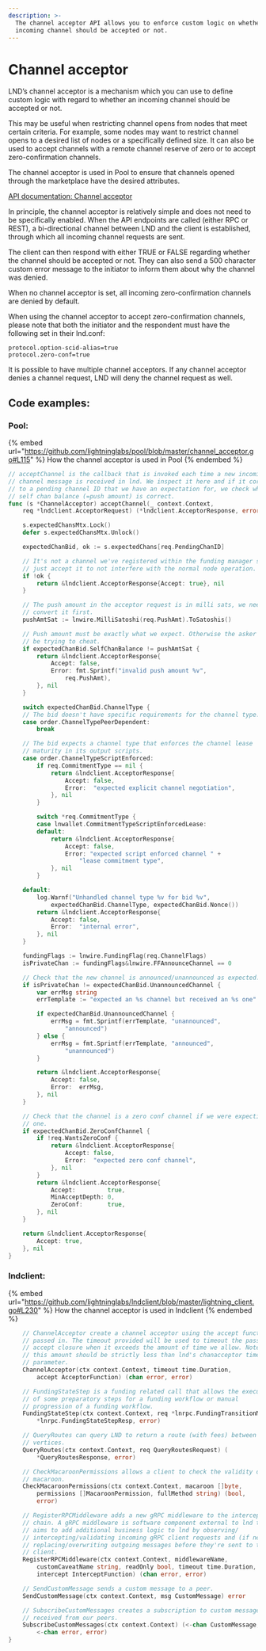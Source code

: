 ```yaml
---
description: >-
  The channel acceptor API allows you to enforce custom logic on whether an
  incoming channel should be accepted or not.
---
```


# Channel acceptor

LND’s channel acceptor is a mechanism which you can use to define custom logic with regard to whether an incoming channel should be accepted or not.

This may be useful when restricting channel opens from nodes that meet certain criteria. For example, some nodes may want to restrict channel opens to a desired list of nodes or a specifically defined size. It can also be used to accept channels with a remote channel reserve of zero or to accept zero-confirmation channels.

The channel acceptor is used in Pool to ensure that channels opened through the marketplace have the desired attributes.

[API documentation: Channel acceptor](https://lightning.engineering/api-docs/api/lnd/lightning/channel-acceptor)

In principle, the channel acceptor is relatively simple and does not need to be specifically enabled. When the API endpoints are called (either RPC or REST), a bi-directional channel between LND and the client is established, through which all incoming channel requests are sent.

The client can then respond with either TRUE or FALSE regarding whether the channel should be accepted or not. They can also send a 500 character custom error message to the initiator to inform them about why the channel was denied.

When no channel acceptor is set, all incoming zero-confirmation channels are denied by default.

When using the channel acceptor to accept zero-confirmation channels, please note that both the initiator and the respondent must have the following set in their lnd.conf:

`protocol.option-scid-alias=true`\
`protocol.zero-conf=true`

It is possible to have multiple channel acceptors. If any channel acceptor denies a channel request, LND will deny the channel request as well.

## Code examples:

### Pool:

{% embed url="https://github.com/lightninglabs/pool/blob/master/channel_acceptor.go#L115" %}
How the channel acceptor is used in Pool
{% endembed %}

```go
// acceptChannel is the callback that is invoked each time a new incoming
// channel message is received in lnd. We inspect it here and if it corresponds
// to a pending channel ID that we have an expectation for, we check whether the
// self chan balance (=push amount) is correct.
func (s *ChannelAcceptor) acceptChannel(_ context.Context,
	req *lndclient.AcceptorRequest) (*lndclient.AcceptorResponse, error) {

	s.expectedChansMtx.Lock()
	defer s.expectedChansMtx.Unlock()

	expectedChanBid, ok := s.expectedChans[req.PendingChanID]

	// It's not a channel we've registered within the funding manager so we
	// just accept it to not interfere with the normal node operation.
	if !ok {
		return &lndclient.AcceptorResponse{Accept: true}, nil
	}

	// The push amount in the acceptor request is in milli sats, we need to
	// convert it first.
	pushAmtSat := lnwire.MilliSatoshi(req.PushAmt).ToSatoshis()

	// Push amount must be exactly what we expect. Otherwise the asker could
	// be trying to cheat.
	if expectedChanBid.SelfChanBalance != pushAmtSat {
		return &lndclient.AcceptorResponse{
			Accept: false,
			Error: fmt.Sprintf("invalid push amount %v",
				req.PushAmt),
		}, nil
	}

	switch expectedChanBid.ChannelType {
	// The bid doesn't have specific requirements for the channel type.
	case order.ChannelTypePeerDependent:
		break

	// The bid expects a channel type that enforces the channel lease
	// maturity in its output scripts.
	case order.ChannelTypeScriptEnforced:
		if req.CommitmentType == nil {
			return &lndclient.AcceptorResponse{
				Accept: false,
				Error:  "expected explicit channel negotiation",
			}, nil
		}

		switch *req.CommitmentType {
		case lnwallet.CommitmentTypeScriptEnforcedLease:
		default:
			return &lndclient.AcceptorResponse{
				Accept: false,
				Error: "expected script enforced channel " +
					"lease commitment type",
			}, nil
		}

	default:
		log.Warnf("Unhandled channel type %v for bid %v",
			expectedChanBid.ChannelType, expectedChanBid.Nonce())
		return &lndclient.AcceptorResponse{
			Accept: false,
			Error:  "internal error",
		}, nil
	}

	fundingFlags := lnwire.FundingFlag(req.ChannelFlags)
	isPrivateChan := fundingFlags&lnwire.FFAnnounceChannel == 0

	// Check that the new channel is announced/unannounced as expected.
	if isPrivateChan != expectedChanBid.UnannouncedChannel {
		var errMsg string
		errTemplate := "expected an %s channel but received an %s one"

		if expectedChanBid.UnannouncedChannel {
			errMsg = fmt.Sprintf(errTemplate, "unannounced",
				"announced")
		} else {
			errMsg = fmt.Sprintf(errTemplate, "announced",
				"unannounced")
		}

		return &lndclient.AcceptorResponse{
			Accept: false,
			Error:  errMsg,
		}, nil
	}

	// Check that the channel is a zero conf channel if we were expecting
	// one.
	if expectedChanBid.ZeroConfChannel {
		if !req.WantsZeroConf {
			return &lndclient.AcceptorResponse{
				Accept: false,
				Error:  "expected zero conf channel",
			}, nil
		}
		return &lndclient.AcceptorResponse{
			Accept:         true,
			MinAcceptDepth: 0,
			ZeroConf:       true,
		}, nil
	}

	return &lndclient.AcceptorResponse{
		Accept: true,
	}, nil
}
```

### lndclient:

{% embed url="https://github.com/lightninglabs/lndclient/blob/master/lightning_client.go#L230" %}
How the channel acceptor is used in lndclient
{% endembed %}

```go
	// ChannelAcceptor create a channel acceptor using the accept function
	// passed in. The timeout provided will be used to timeout the passed
	// accept closure when it exceeds the amount of time we allow. Note that
	// this amount should be strictly less than lnd's chanacceptor timeout
	// parameter.
	ChannelAcceptor(ctx context.Context, timeout time.Duration,
		accept AcceptorFunction) (chan error, error)

	// FundingStateStep is a funding related call that allows the execution
	// of some preparatory steps for a funding workflow or manual
	// progression of a funding workflow.
	FundingStateStep(ctx context.Context, req *lnrpc.FundingTransitionMsg) (
		*lnrpc.FundingStateStepResp, error)

	// QueryRoutes can query LND to return a route (with fees) between two
	// vertices.
	QueryRoutes(ctx context.Context, req QueryRoutesRequest) (
		*QueryRoutesResponse, error)

	// CheckMacaroonPermissions allows a client to check the validity of a
	// macaroon.
	CheckMacaroonPermissions(ctx context.Context, macaroon []byte,
		permissions []MacaroonPermission, fullMethod string) (bool,
		error)

	// RegisterRPCMiddleware adds a new gRPC middleware to the interceptor
	// chain. A gRPC middleware is software component external to lnd that
	// aims to add additional business logic to lnd by observing/
	// intercepting/validating incoming gRPC client requests and (if needed)
	// replacing/overwriting outgoing messages before they're sent to the
	// client.
	RegisterRPCMiddleware(ctx context.Context, middlewareName,
		customCaveatName string, readOnly bool, timeout time.Duration,
		intercept InterceptFunction) (chan error, error)

	// SendCustomMessage sends a custom message to a peer.
	SendCustomMessage(ctx context.Context, msg CustomMessage) error

	// SubscribeCustomMessages creates a subscription to custom messages
	// received from our peers.
	SubscribeCustomMessages(ctx context.Context) (<-chan CustomMessage,
		<-chan error, error)
}
```
